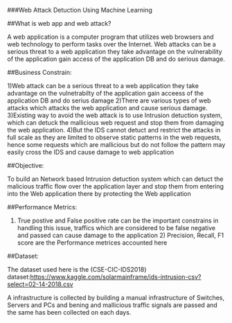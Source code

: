 ###Web Attack Detuction Using Machine Learning

##What is web app and web attack?

A web application is a computer program that utilizes web browsers and web technology to perform tasks over the Internet.
Web attacks can be a serious threat to a web application they take advantage on the vulnerability of the application gain access of the application DB and do serious damage.

##Business Constrain:

1)Web attack can be a serious threat to a web application they take advantage on the vulnetrabilty of the application gain acceess of the application DB and do serius damage
2)There are various types of web attacks which attacks the web application and cause serious damage.
3)Existing way to avoid the web attack is to use Intrusion detuction system, which can detuck the mallicious web request and stop them from damaging the web application.
4)But the IDS cannot detuct and restrict the attacks in full scale as they are limited to observe static patterns in the web requests, hence some requests which are mallicious but do not follow the pattern may easily cross the IDS and cause damage to web application

##Objective:

To build an Network based Intrusion detuction system which can detuct the malicious traffic flow over the application layer and stop them from entering into the Web application there by protecting the Web application

##Performance Metrics:

1) True postive and False positive rate can be the important constrains in handling this issue, traffics which are considered to be false negative and passed can cause damage to the application 2) Precision, Recall, F1 score are the Performance metrices accounted here

##Dataset:

The dataset used here is the (CSE-CIC-IDS2018) dataset:https://www.kaggle.com/solarmainframe/ids-intrusion-csv?select=02-14-2018.csv

A infrastructure is collected by building a manual infrastructure of Switches, Servers and PCs and bening and mallicious traffic signals are passed and the same has been collected on each days.
